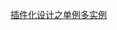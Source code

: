 [插件化设计之单例多实例](https://netcan.github.io/2019/11/16/%E8%A7%A3%E5%86%B3C-%E6%8F%92%E4%BB%B6%E5%8C%96%E8%AE%BE%E8%AE%A1%E4%B9%8B%E5%8D%95%E4%BE%8B%E5%A4%9A%E5%AE%9E%E4%BE%8B%E9%97%AE%E9%A2%98/)
